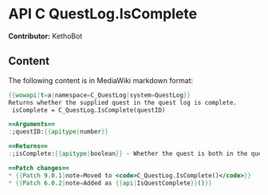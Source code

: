 # API C QuestLog.IsComplete

**Contributor:** KethoBot

## Content

The following content is in MediaWiki markdown format:

```mediawiki
{{wowapi|t=a|namespace=C_QuestLog|system=QuestLog}}
Returns whether the supplied quest in the quest log is complete.
 isComplete = C_QuestLog.IsComplete(questID)

==Arguments==
:;questID:{{apitype|number}}

==Returns==
:;isComplete:{{apitype|boolean}} - Whether the quest is both in the quest log and is complete

==Patch changes==
* {{Patch 9.0.1|note=Moved to <code>C_QuestLog.IsComplete()</code>}}
* {{Patch 6.0.2|note=Added as {{api|IsQuestComplete}}()}}
```